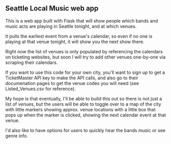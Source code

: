 <h2> Seattle Local Music web app</h2>
<p>This is a web app built with Flask that will show people which bands and music acts
are playing in Seattle tonight, and at which venues.</p>
<p>It pulls the earliest event from a venue's calendar, so even if no one is playing
at that venue tonight, it will show you the next show there.</p>
<p>Right now the list of venues is only populated by referencing the calendars on 
ticketing websites, but soon I will try to add other venues one-by-one via scraping
their calendars.</p>
<p>If you want to use this code for your own city, you'll want to sign up to get a 
TicketMaster API key to make the API calls, and also go to their documenation pages
to get the venue codes you will need (see Listed_Venues.csv for reference).</p>
<p>My hope is that eventually, I'll be able to build this out so there is not just a list
of venues, but the users will be able to toggle over to a map of the city with 
little markers showing approx. venue locations with a little box that pops up when the 
marker is clicked, showing the next calendar event at that venue.</p>
<p>I'd also like to have options for users to quickly hear the bands music or see 
genre info.</p>
<p></p>
<p></p>
<p></p>
<p></p>
<p></p>
<p></p>
<p></p>
<p></p>
<p></p>